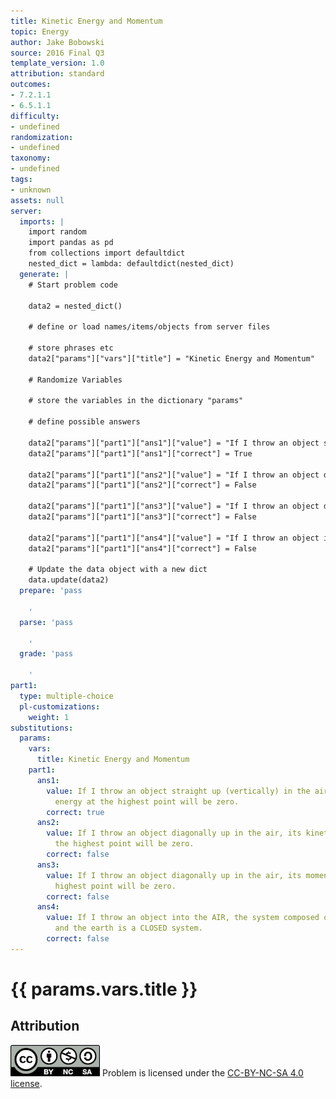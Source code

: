 ```yaml
---
title: Kinetic Energy and Momentum
topic: Energy
author: Jake Bobowski
source: 2016 Final Q3
template_version: 1.0
attribution: standard
outcomes:
- 7.2.1.1
- 6.5.1.1
difficulty:
- undefined
randomization:
- undefined
taxonomy:
- undefined
tags:
- unknown
assets: null
server:
  imports: |
    import random
    import pandas as pd
    from collections import defaultdict
    nested_dict = lambda: defaultdict(nested_dict)
  generate: |
    # Start problem code

    data2 = nested_dict()

    # define or load names/items/objects from server files

    # store phrases etc
    data2["params"]["vars"]["title"] = "Kinetic Energy and Momentum"

    # Randomize Variables

    # store the variables in the dictionary "params"

    # define possible answers

    data2["params"]["part1"]["ans1"]["value"] = "If I throw an object straight up (vertically) in the air, its kinetic energy at the highest point will be zero."
    data2["params"]["part1"]["ans1"]["correct"] = True

    data2["params"]["part1"]["ans2"]["value"] = "If I throw an object diagonally up in the air, its kinetic energy at the highest point will be zero."
    data2["params"]["part1"]["ans2"]["correct"] = False

    data2["params"]["part1"]["ans3"]["value"] = "If I throw an object diagonally up in the air, its momentum at the highest point will be zero."
    data2["params"]["part1"]["ans3"]["correct"] = False

    data2["params"]["part1"]["ans4"]["value"] = "If I throw an object into the AIR, the system composed of the object and the earth is a CLOSED system."
    data2["params"]["part1"]["ans4"]["correct"] = False

    # Update the data object with a new dict
    data.update(data2)
  prepare: 'pass

    '
  parse: 'pass

    '
  grade: 'pass

    '
part1:
  type: multiple-choice
  pl-customizations:
    weight: 1
substitutions:
  params:
    vars:
      title: Kinetic Energy and Momentum
    part1:
      ans1:
        value: If I throw an object straight up (vertically) in the air, its kinetic
          energy at the highest point will be zero.
        correct: true
      ans2:
        value: If I throw an object diagonally up in the air, its kinetic energy at
          the highest point will be zero.
        correct: false
      ans3:
        value: If I throw an object diagonally up in the air, its momentum at the
          highest point will be zero.
        correct: false
      ans4:
        value: If I throw an object into the AIR, the system composed of the object
          and the earth is a CLOSED system.
        correct: false
---
```

# {{ params.vars.title }}

## Attribution

![The Creative Commons 4.0 license requiring attribution-BY, non-commercial-NC, and share-alike-SA license.](https://raw.githubusercontent.com/firasm/bits/master/by-nc-sa.png) Problem is licensed under the [CC-BY-NC-SA 4.0 license](https://creativecommons.org/licenses/by-nc-sa/4.0/).